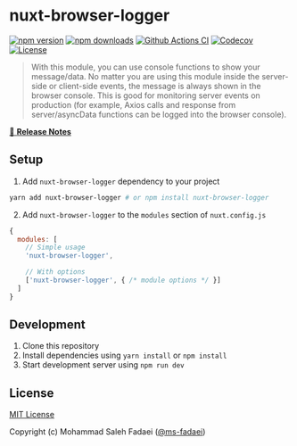 # nuxt-browser-logger

[![npm version][npm-version-src]][npm-version-href]
[![npm downloads][npm-downloads-src]][npm-downloads-href]
[![Github Actions CI][github-actions-ci-src]][github-actions-ci-href]
[![Codecov][codecov-src]][codecov-href]
[![License][license-src]][license-href]

> With this module, you can use console functions to show your message/data. No matter you are using this module inside the server-side or client-side events, the message is always shown in the browser console. This is good for monitoring server events on production (for example, Axios calls and response from server/asyncData functions can be logged into the browser console).

[📖 **Release Notes**](./CHANGELOG.md)

## Setup

1. Add `nuxt-browser-logger` dependency to your project

```bash
yarn add nuxt-browser-logger # or npm install nuxt-browser-logger
```

2. Add `nuxt-browser-logger` to the `modules` section of `nuxt.config.js`

```js
{
  modules: [
    // Simple usage
    'nuxt-browser-logger',

    // With options
    ['nuxt-browser-logger', { /* module options */ }]
  ]
}
```

## Development

1. Clone this repository
2. Install dependencies using `yarn install` or `npm install`
3. Start development server using `npm run dev`

## License

[MIT License](./LICENSE)

Copyright (c) Mohammad Saleh Fadaei ([@ms-fadaei](https://github.com/ms-fadaei))

<!-- Badges -->
[npm-version-src]: https://img.shields.io/npm/v/nuxt-browser-logger/latest.svg
[npm-version-href]: https://npmjs.com/package/nuxt-browser-logger

[npm-downloads-src]: https://img.shields.io/npm/dt/nuxt-browser-logger.svg
[npm-downloads-href]: https://npmjs.com/package/nuxt-browser-logger

[github-actions-ci-src]: https://github.com/ms-fadaei/nuxt-browser-logger/workflows/ci/badge.svg
[github-actions-ci-href]: https://github.com/ms-fadaei/nuxt-browser-logger/actions?query=workflow%3Aci

[codecov-src]: https://img.shields.io/codecov/c/github/ms-fadaei/nuxt-browser-logger.svg
[codecov-href]: https://codecov.io/gh/ms-fadaei/nuxt-browser-logger

[license-src]: https://img.shields.io/npm/l/nuxt-browser-logger.svg
[license-href]: https://npmjs.com/package/nuxt-browser-logger
